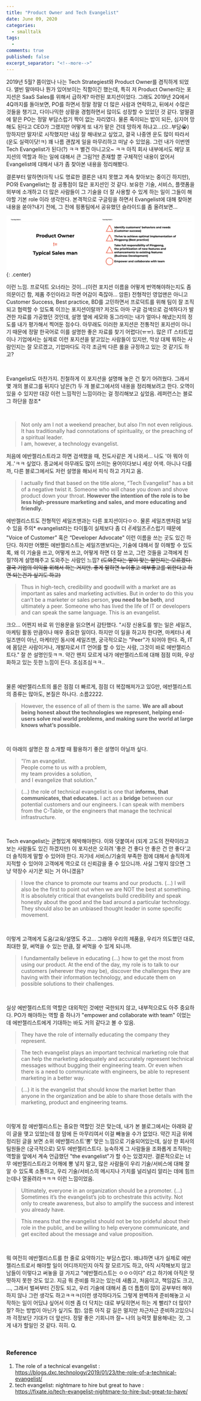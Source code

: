 ```yaml
---
title: "Product Owner and Tech Evangelist" 
date: June 09, 2020 
categories: 
  - smalltalk 
tags: 
  - 
comments: true 
published: false
excerpt_separator: "<!--more-->"
---
```


2019년 5월? 쯤이었나 나는 Tech Strategiest와 Product Owner를 겸직하게 되었다. 앨빈 말마따나 뭔가 있어보이는 직함이긴 했는데, 특히 저 Product Owner라는 포지션은 SaaS Sales를 위해서 급하게? 마련된 포지션이었다. 그래도 2019년 2Q에서 4Q까지를 돌아보면, PO를 하면서 정말 정말 더 많은 사람과 연락하고, 뒤에서 수많은 것들을 챙기고, 다이나믹한 상황을 경험하면서 많이도 성장할 수 있었던 것 같다. 얼떨결에 맡은 PO는 정말 부담스럽기 짝이 없는 자리였다. 물론 죽이되는 밥이 되든, 심지어 망해도 된다고 CEO가 그랬지만 어떻게 또 내가 맡은 건데 망하게 하냐고...(으..부담😭) 망하지만 말자!로 시작했지만 내심 잘 해내보고 싶었고, 결국 나중엔 운도 많이 따라서(운도 실력이닷!ㅋ) 꽤 나름 괜찮게 일을 마무리하고 떠날 수 있었음. 그런 내가 이번엔 Tech Evangelist가 된다(?) ㅋㅋ 별건 아니고오~ ㅋㅋ 아직 회사 내부에서도 해당 포지션의 역할과 하는 일에 대해서 큰 그림?만 존재할 뿐 구체적인 내용이 없어서 Evangelist에 대해서 내가 좀 찾아본 내용을 정리해봤다.

<!--more-->

결론부터 말하면(아직 나도 명료한 결론은 내지 못했고 계속 찾아보는 중이긴 하지만), PO와 Evangelist는 참 공통점이 많은 포지션인 것 같다. 보유한 기술, 서비스, 플랫폼을 외부에 소개하고 더 많은 사람들이 그 기술을 더 잘 사용할 수 있게 하는 일이 그들이 해야할 기본 role 이라 생각한다. 본격적으로 구글링을 하면서 Evangelist에 대해 찾아본 내용을 쏟아?내기 전에, 그 전에 핑퐁팀에서 공유했던 슬라이드를 좀 올려보면...

![input](/images/product_owner_1.png){: .center}  

이런 느낌. 프로덕트 오너라는 것이...(이런 포지션 이름을 어떻게 번역해야하는지도 좀 의문이긴 함, 제품 주인이라고 하면 어감이 죽잖아... 암튼) 전형적인 영업맨은 아니고 Customer Success, Best practice, BD를 고민하면서 프로덕트를 위해 팀이 잘 조직되고 협력할 수 있도록 이끄는 포지션이랄까? 저것도 아마 구글 검색으로 검색하다가 발견한 자료를 가공했던 것인데, 설명 옆에 세모와 동그라미는 내가 얼마나 해냈는지의 정도를 내가 평가해서 찍어둔 점수다. 아무래도 이러한 포지션은 전통적인 포지션이 아니기 때문에 정말 한국어로 이를 설명한 좋은 자료를 찾기 어렵다(ㅠㅠ). 많은 IT 스타트업이나 기업에서는 실제로 이런 포지션을 맡고있는 사람들이 있지만, 막상 대체 뭐하는 사람인지는 잘 모르겠고, 기업마다도 각각 조금씩 다른 롤을 규정하고 있는 것 같기도 하고?

<br>

Evangelist도 마찬가지. 친철하게 이 포지션을 설명해 놓은 건 찾기 어려웠다. 그래서 몇 개의 블로그를 뒤지다 남은(?) 두 개 블로그에서의 내용을 정리해보려고 한다. 오역이 있을 수 있지만 대강 이런 느낌적인 느낌이라는 걸 정리해보고 싶었음. 레퍼런스는 블로그 하단을 참조*

<br>

>Not only am I not a weekend preacher, but also I’m not even religious. <br>
It has traditionally had connotations of spirituality, or the preaching of a spiritual leader.<br>
I am, however, a technology evangelist.
>

처음에 에반젤리스트라고 하면 검색했을 때, 전도사같은 게 나와서... 나도 '아 뭐야 이게..'ㅋㅋ 싶었다. 종교에서 아무래도 많이 쓰이는 용어이다보니 세상 어색. 아니나 다를까, 다른 블로그에서도 저런 설명을 해놔서 피식 하고 가지고 옴.

>I actually find that based on the title alone, “Tech Evangelist” has a bit of a negative twist it. Someone who will chase you down and shove product down your throat. **However the intention of the role is to be less high-pressure marketing and sales, and more educating and friendly.**

에반젤리스트도 전형적인 세일즈맨과는 다른 포지션이다ㅇㅇ. 물론 세일즈맨처럼 보일 수 있음 주의* evangelist라는 타이틀이 실제보다 좀 더 ✌️세일즈✌️스럽기 때문에 "Voice of Customer” 혹은 “Developer Advocate" 이런 이름을 쓰는 곳도 있긴 하단다. 하지만 어쨌든 에반젤리스트는 세일즈맨보다는, 기술에 대해서 잘 이해할 수 있도록, 왜 이 기술을 쓰고, 어떻게 쓰고, 어떻게 하면 더 잘 쓰고, 그런 것들을 고객에게 친절?하게 설명해주고 도와주는 사람인 느낌? ~~(도와준다는 말이 맞는 말인지는 모르겠다. 결국 기업의 이익을 위해서 하는 거지만. 좋게 말하면 누이좋고 매부좋고를 위한다고 하면 되는건가 싶기도 하고)~~

>Thus in high-tech, credibility and goodwill with a market are as important as sales and marketing activities. But in order to do this you can’t be a marketer or sales person, **you need to be both**, and ultimately a peer. Someone who has lived the life of IT or developers and can speak the same language. This is an evangelist.

크으... 어쩐지 바로 위 인용문을 읽으면서 감탄했다. "시장 신용도를 쌓는 일은 세일즈, 마케팅 활동 만큼이나 매우 중요한 일이다. 하지만 이 일을 하고자 한다면, 마케터나 세일즈맨이 아닌, 마케터인 동시에 세일즈맨, 궁극적으로는 "Peer"가 되어야 한다. 즉, IT에 몸담은 사람이거나, 개발자로서 IT 언어를 할 수 있는 사람, 그것이 바로 에반젤리스트다." 잘 쓴 설명인듯ㅋㅋ. 약간 왠지 모르게 내가 에반젤리스트에 대해 점점 미화, 우상화하고 있는 듯한 느낌이 든다. 조심조심ㅋㅋ..

<br>

물론 에반젤리스트의 롤은 점점 더 빠르게, 점점 더 복잡해져가고 있G만, 에반젤리스트의 종류는 많아도, 본질은 하나다. 소름2222.

>However, the essence of all of them is the same. **We are all about being honest about the technologies we represent, helping end-users solve real world problems, and making sure the world at large knows what’s possible.**

<br>

이 아래의 설명은 참 소개할 때 활용하기 좋은 설명이 아닐까 싶다.

>“I’m an evangelist.<br>
People come to us with a problem,<br>
my team provides a solution,<br>
and I evangelize that solution.”

>(...) the role of technical evangelist is one that **informs, that communicates, that educates.** I act as a **bridge** between our potential customers and our engineers. I can speak with members from the C-Table, or the engineers that manage the technical infrastructure.

<br>

Tech evangelist는 균형있게 해박해야한다. 이와 덧붙여서 (되게 고도의 전략이라고 보는 사람들도 있긴 하겠지만) 이 포지션은 오히려 '좋은 건 좋다 안 좋은 건 안 좋다'고 더 솔직하게 말할 수 있어야 한다. 자기네 서비스/기술의 부족한 점에 대해서 솔직하게 지적할 수 있어야 고객에게 역으로 더 신뢰감을 줄 수 있으니까. 사실 그렇지 않으면 그냥 약장수 사기꾼 되는 거 아니겠음? 

>I love the chance to promote our teams and our products. (...) I will also be the first to point out when we are NOT the best at something.
>It is absolutely critical that evangelists build credibility and speak honestly about the good and the bad around a particular technology. They should also be an unbiased thought leader in some specific movement.

<br>

이렇게 고객에게 도움/교육/설명도 주고... 그래야 우리의 제품을, 우리가 의도했던 대로, 최대한 잘, 써먹을 수 있는 만큼, 잘 써먹을 수 있게 되니까. 

>I fundamentally believe in educating (...) how to get the most from using our product.
>At the end of the day, my role is to talk to our customers (wherever they may be), discover the challenges they are having with their information technology, and educate them on possible solutions to their challenges.

<br>

실상 에반젤리스트의 역할은 대외적인 것에만 국한되지 않고, 내부적으로도 아주 중요하다. PO가 해야하는 역할 중 하나가 "empower and collaborate with team" 이었는데 에반젤리스트에게 기대하는 바도 거의 같다고 볼 수 있음.

>They have the role of internally educating the company they represent.

>The tech evangelist plays an important technical marketing role that can help the marketing adequately and accurately represent technical messages without bugging their engineering team. Or even when there is a need to communicate with engineers, be able to represent marketing in a better way.

>(...) it is the evangelist that should know the market better than anyone in the organization and be able to share those details with the marketing, product and engineering teams.

<br>

이렇게 참 에반젤리스트는 중요한 역할인 것은 맞는데, 내가 본 블로그에서는 아래와 같이 글을 맺고 있었는데 참 맘에 든 마무리여서 이걸 빼놓을 수가 없었다. 약간 지금 위에 정리된 글을 보면 소위 에반젤리스트'뽕' 맞은 느낌으로 기술되어있는데, 실상 한 회사의 팀원들은 (궁극적으로) 모두 에반젤리스트다. 능숙하게 그 사람들을 조화롭게 조직하는 역할을 앞에서 계속 언급했던 "the evangelist"가 할 수는 있겠지만. 결론적으로는 너무 에반젤리스트라고 어깨에 뽕 넣지 말고, 많은 사람들이 우리 기술/서비스에 대해 잘 알 수 있도록 소통하고, 우리 기술/서비스의 메시지나 가치를 널리널리 알리는 데에 힘쓰는데나 열올려라ㅋㅋㅋ 이런 느낌이었음.

>Ultimately, everyone in an organization should be a promoter. (...) Sometimes it’s the evangelist’s job to orchestrate this activity. Not only to create awareness, but also to amplify the success and interest you already have.

>This means that the evangelist should not be too prideful about their role in the public, and be willing to help everyone communicate, and get excited about the message and value proposition.

<br>

뭐 여전히 에반젤리스트를 한 줄로 요약하기는 부담스럽다. 왜냐하면 내가 실제로 에반젤리스트로서 해야할 일이 어디까지인지 아직 잘 모르기도 하고, 아직 시작해보지 않고 남들이 이렇다고 써놓을 걸 가지고 "에반젤리스트는 ㅇㅇㅇ이다" 라고 하기에 아직은 떳떳하지 못한 것도 있고. 지금 뭐 준비를 하고는 있는데 새롭고, 처음이고, 책임감도 크고, ..., 그래서 벌써부터 긴장도 되고, 우리 기술에 대해서 좀 더 틈틈이 많이 공부부터 해야하지 않나 그런 생각도 하고ㅋㅋㅋ(이런 생각하다가도 그렇게 완벽하게 준비해놓고 시작하는 일이 어딨냐 싶어서 이젠 좀 더 닥치는 대로 부딪히면서 하는 게 빨리? 더 많이? 잘? 하는 방법이 아닌가 싶기도 함). 암튼 아직 갈 길은 멀지만 차근차근 준비하고있으니까 걱정보단 기대가 더 앞선다. 정말 좋은 기회니까 잘~ 나의 능력껏 활용해내는 것, 그게 내가 할일인 것 같다. 히히. Q.

<br>

### Reference
1) The role of a technical evangelist : https://blogs.dxc.technology/2019/01/23/the-role-of-a-technical-evangelist/
2) tech evangelist: nightmare to hire but great to have : https://fixate.io/tech-evangelist-nightmare-to-hire-but-great-to-have/









